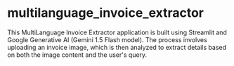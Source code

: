 # multilanguage_invoice_extractor
This MultiLanguage Invoice Extractor application is built using Streamlit and Google Generative AI (Gemini 1.5 Flash model). The process involves uploading an invoice image, which is then analyzed to extract details based on both the image content and the user's query.
